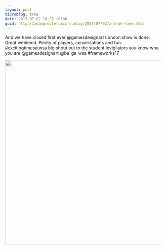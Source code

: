 ```yaml
---
layout: post
microblog: true
date: 2017-07-02 18:28 +0100
guid: http://adamprocter.micro.blog/2017/07/02/and-we-have.html
---
```

And we have closed first ever @gamesdesignart London show is done. Great weekend. Plenty of players, conversations and fun. #excitingtimesatwsa big shout out to the student invigilators you know who you are @gamesdesignart @ba_ga_wsa #frameworks17

<img src="http://adamprocter.micro.blog/uploads/2017/4c1983c333.jpg" width="600" height="600" />
